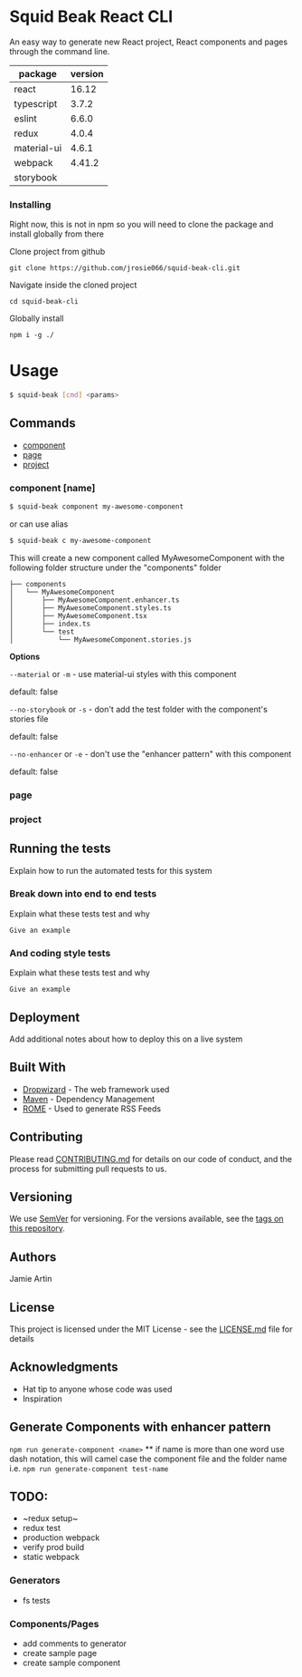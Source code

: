 # Squid Beak React CLI
An easy way to generate new React project, React components and pages through the command line. 

| package     | version |
|-------------|---------|
| react       | 16.12   |
| typescript  | 3.7.2   |
| eslint      | 6.6.0   |
| redux       | 4.0.4   |
| material-ui | 4.6.1   |
| webpack     | 4.41.2  |
| storybook   | 
### Installing
Right now, this is not in npm so you will need to clone the package and install globally from there

Clone project from github

`git clone https://github.com/jrosie066/squid-beak-cli.git`
 
Navigate inside the cloned project

`cd squid-beak-cli`

Globally install

`npm i -g ./`

# Usage

```sh
$ squid-beak [cmd] <params>
```
## Commands

* [component](#component)
* [page](#page)
* [project](project)

### component [name]
```sh
$ squid-beak component my-awesome-component
```
or can use alias

```sh
$ squid-beak c my-awesome-component
```
This will create a new component called MyAwesomeComponent with the following folder structure
under the "components" folder

```
├── components
│   └── MyAwesomeComponent
│       ├── MyAwesomeComponent.enhancer.ts
│       ├── MyAwesomeComponent.styles.ts
│       ├── MyAwesomeComponent.tsx
│       ├── index.ts
│       └── test
│           └── MyAwesomeComponent.stories.js
```
**Options**

`--material` or `-m` - use material-ui styles with this component

default: false

`--no-storybook` or `-s` - don't add the test folder with the component's stories file

default: false

`--no-enhancer` or `-e` - don't use the "enhancer pattern" with this component


default: false


### page <name>

### project <projectName>

## Running the tests

Explain how to run the automated tests for this system

### Break down into end to end tests

Explain what these tests test and why

```
Give an example
```

### And coding style tests

Explain what these tests test and why

```
Give an example
```

## Deployment

Add additional notes about how to deploy this on a live system

## Built With

* [Dropwizard](http://www.dropwizard.io/1.0.2/docs/) - The web framework used
* [Maven](https://maven.apache.org/) - Dependency Management
* [ROME](https://rometools.github.io/rome/) - Used to generate RSS Feeds

## Contributing

Please read [CONTRIBUTING.md](https://gist.github.com/PurpleBooth/b24679402957c63ec426) for details on our code of conduct, and the process for submitting pull requests to us.

## Versioning

We use [SemVer](http://semver.org/) for versioning. For the versions available, see the [tags on this repository](https://github.com/your/project/tags). 

## Authors

Jamie Artin

## License

This project is licensed under the MIT License - see the [LICENSE.md](LICENSE.md) file for details

## Acknowledgments

* Hat tip to anyone whose code was used
* Inspiration
## Generate Components with enhancer pattern

`npm run generate-component <name>`
** if name is more than one word use dash notation, this will camel case the component file and the folder name
i.e. `npm run generate-component test-name`



## TODO:

* ~redux setup~
* redux test
* production webpack
* verify prod build
* static webpack

### Generators
* fs tests

### Components/Pages
* add comments to generator
* create sample page
* create sample component
